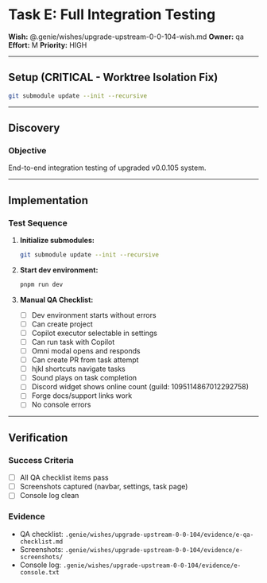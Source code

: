 # Task E: Full Integration Testing

**Wish:** @.genie/wishes/upgrade-upstream-0-0-104-wish.md
**Owner:** qa
**Effort:** M
**Priority:** HIGH

---

## Setup (CRITICAL - Worktree Isolation Fix)

```bash
git submodule update --init --recursive
```

---

## Discovery

### Objective
End-to-end integration testing of upgraded v0.0.105 system.

---

## Implementation

### Test Sequence

1. **Initialize submodules:**
   ```bash
   git submodule update --init --recursive
   ```

2. **Start dev environment:**
   ```bash
   pnpm run dev
   ```

3. **Manual QA Checklist:**
   - [ ] Dev environment starts without errors
   - [ ] Can create project
   - [ ] Copilot executor selectable in settings
   - [ ] Can run task with Copilot
   - [ ] Omni modal opens and responds
   - [ ] Can create PR from task attempt
   - [ ] hjkl shortcuts navigate tasks
   - [ ] Sound plays on task completion
   - [ ] Discord widget shows online count (guild: 1095114867012292758)
   - [ ] Forge docs/support links work
   - [ ] No console errors

---

## Verification

### Success Criteria
- [ ] All QA checklist items pass
- [ ] Screenshots captured (navbar, settings, task page)
- [ ] Console log clean

### Evidence
- QA checklist: `.genie/wishes/upgrade-upstream-0-0-104/evidence/e-qa-checklist.md`
- Screenshots: `.genie/wishes/upgrade-upstream-0-0-104/evidence/e-screenshots/`
- Console log: `.genie/wishes/upgrade-upstream-0-0-104/evidence/e-console.txt`
